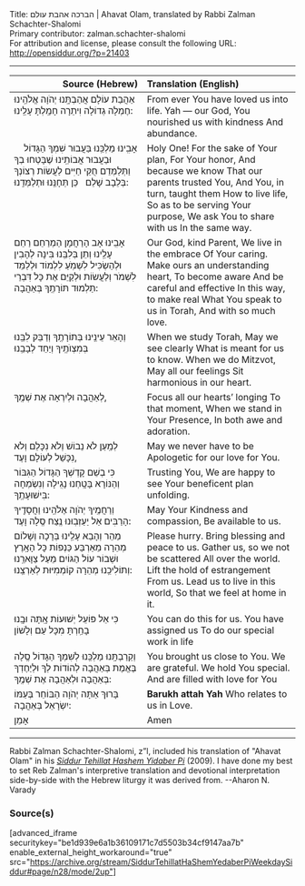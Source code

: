 <html>
<head></head>
<body>
Title: הברכה אהבת עולם | Ahavat Olam, translated by Rabbi Zalman Schachter-Shalomi<br />
Primary contributor: zalman.schachter-shalomi<br />
For attribution and license, please consult the following URL: <a href="http://opensiddur.org/?p=21403">http://opensiddur.org/?p=21403</a>
<p />
<hr />

<table style="margin-left: auto;margin-right: auto;" class="draggable">
<thead><tr><th id="x" style="text-align: right;">Source (Hebrew)</th><th style="text-align: left;">Translation (English)</th></tr></thead>
<tbody>
<tr><td style="vertical-align:top;" width="46%">
<div class="liturgy"><span lang="he">
אַהֲבַת עוֹלָם 
אֲהַבְתָּֽנוּ
יְהֹוָה אֱלֹהֵֽינוּ
חֶמְלָה גְדוֹלָה וִיתֵרָה
חָמַֽלְתָּ עָלֵֽינוּ:
</span></div></td>
 
<td style="vertical-align:top;" width="53%">
<div class="english">
From ever
You have loved us into life.
Yah — our God, 
You nourished us with kindness
And abundance.
</div></td></tr>


<tr><td style="vertical-align:top;" width="46%">
<div class="liturgy"><span lang="he">
אָבִֽינוּ מַלְכֵּֽנוּ
בַּעֲבוּר שִׁמְךָ הַגָּדוֹל
&nbsp;
&nbsp;
וּבַעֲבוּר אֲבוֹתֵֽינוּ שֶׁבָּטְחוּ בְךָ
וַתְּלַמְּדֵם 
חֻקֵּי חַיִּים
לַעֲשׂוֹת רְצוֹנְךָ בְּלֵבָב שָׁלֵם
&nbsp;
כֵּן תְּחָנֵּֽנוּ וּתְלַמְּדֵֽנוּ:
</span></div></td>
 
<td style="vertical-align:top;" width="53%">
<div class="english">
Holy One!
For the sake of Your plan,
For Your honor,
And because we know
That our parents trusted You,
And You, in turn, taught them
How to live life,
So as to be serving Your purpose,
We ask You to share with us 
In the same way.
</div></td></tr>


<tr><td style="vertical-align:top;" width="46%">
<div class="liturgy"><span lang="he">
אָבִֽינוּ אָב הָרַחֲמָן
הַמְרַחֵם
רַחֵם עָלֵֽינוּ
וְתֵן בְּלִבֵּֽנוּ בִּינָה
לְהָבִין
וּלְהַשְׂכִּיל לִשְׁמֹֽעַ לִלְמוֹד וּלְלַמֵּד 
לִשְׁמֹר וְלַעֲשׂוֹת וּלְקַיֵּם
אֶת כָּל דִּבְרֵי תַּלְמוּד תּוֹרָתֶֽךָ
בְּאַהֲבָה:
</span></div></td>
 
<td style="vertical-align:top;" width="53%">
<div class="english">
Our God, kind Parent,
We live in the embrace
Of Your caring.
Make ours an understanding heart,
To become aware 
And be careful and effective
In this way, to make real
What You speak to us in Torah,
And with so much love.
</div></td></tr>


<tr><td style="vertical-align:top;" width="46%">
<div class="liturgy"><span lang="he">
וְהָאֵר עֵינֵֽינוּ 
בְּתוֹרָתֶֽךָ
וְדַבֵּק לִבֵּֽנוּ
בְּמִצְוֺתֶֽיךָ
וְיַחֵד 
לְבָבֵֽנוּ
</span></div></td>
 
<td style="vertical-align:top;" width="53%">
<div class="english">
When we study Torah,
May we see clearly
What is meant for us to know.
When we do Mitzvot,
May all our feelings
Sit harmonious in our heart.
</div></td></tr>


<tr><td style="vertical-align:top;" width="46%">
<div class="liturgy"><span lang="he">
לְאַהֲבָה וּלְיִרְאָה 
אֶת שְׁמֶֽךָ,
</span></div></td>
 
<td style="vertical-align:top;" width="53%">
<div class="english">
Focus all our hearts’ longing
To that moment,
When we stand in Your Presence,
In both awe and adoration.
</div></td></tr>


<tr><td style="vertical-align:top;" width="46%">
<div class="liturgy"><span lang="he">
לְמַֽעַן לֹא נֵבוֹשׁ וְלֹא נִכָּלֵם וְלֹא נִכָּשֵׁל לְעוֹלָם וָעֶד,
</span></div></td>
 
<td style="vertical-align:top;" width="53%">
<div class="english">
May we never have to be Apologetic for our love for You.
</div></td></tr>


<tr><td style="vertical-align:top;" width="46%">
<div class="liturgy"><span lang="he">
כִּי בְשֵׁם קָדְשְׁךָ הַגָּדוֹל הַגִּבּוֹר וְהַנּוֹרָא בָּטָֽחְנוּ
נָגִֽילָה וְנִשְׂמְחָה 
בִּישׁוּעָתֶֽךָ:
</span></div></td>
 
<td style="vertical-align:top;" width="53%">
<div class="english">
Trusting You,
We are happy to see
Your beneficent plan unfolding.
</div></td></tr>


<tr><td style="vertical-align:top;" width="46%">
<div class="liturgy"><span lang="he">
וְרַחֲמֶֽיךָ יְהֹוָה אֶלֹהֵֽינוּ
וַחֲסָדֶֽיךָ הָרַבִּים
אַל יַעַזְבֽוּנוּ נֶֽצַח סֶֽלָה וָעֶד:
</span></div></td>
 
<td style="vertical-align:top;" width="53%">
<div class="english">
May Your 
Kindness and compassion,
Be available to us.
</div></td></tr>


<tr><td style="vertical-align:top;" width="46%">
<div class="liturgy"><span lang="he">
מַהֵר וְהָבֵא עָלֵֽינוּ
בְּרָכָה וְשָׁלוֹם מְהֵרָה
מֵאַרְבַּע כַּנְפוֹת 
כָּל הָאָֽרֶץ
וּשְׁבוֹר עוֹל הַגּוֹיִם
מֵעַל צַוָּארֵֽנוּ
וְתוֹלִיכֵֽנוּ מְהֵרָה
קוֹמְמִיּוּת לְאַרְצֵֽנוּ:
</span></div></td>
 
<td style="vertical-align:top;" width="53%">
<div class="english">
Please hurry.
Bring blessing and peace to us.
Gather us, so we not be scattered
All over the world.
Lift the hold of estrangement
From us.
Lead us to live in this world,
So that we feel at home in it.
</div></td></tr>


<tr><td style="vertical-align:top;" width="46%">
<div class="liturgy"><span lang="he">
כִּי אֵל פּוֹעֵל יְשׁוּעוֹת אָֽתָּה
וּבָֽנוּ בָחַֽרְתָּ 
מִכָּל עַם וְלָשׁוֹן
</span></div></td>
 
<td style="vertical-align:top;" width="53%">
<div class="english">
You can do this for us.
You have assigned us
To do our special work in life
</div></td></tr>


<tr><td style="vertical-align:top;" width="46%">
<div class="liturgy"><span lang="he">
וְקֵרַבְתָּֽנוּ מַלְכֵּֽנוּ
לְשִׁמְךָ הַגָּדוֹל סֶֽלָה בֶּאֱמֶת בְּאַהֲבָה
לְהוֹדוֹת לְךָ
וּלְיַחֶדְךָ בְּאַהֲבָה וּלְאַהֲבָה אֶת שְׁמֶֽךָ:
</span></div></td>
 
<td style="vertical-align:top;" width="53%">
<div class="english">
You brought us close to You.
We are grateful.
We hold You special.
And are filled with love for You
</div></td></tr>


<tr><td style="vertical-align:top;" width="46%">
<div class="liturgy"><span lang="he">
בָּרוּךְ אַתָּה יְהֹוָה
הַבּוֹחֵר בְּעַמּוֹ יִשְׂרָאֵל בְּאַהֲבָה:
</span></div></td>
 
<td style="vertical-align:top;" width="53%">
<div class="english">
<strong>Barukh attah Yah</strong>
Who relates to us in Love.
</div></td></tr>


<tr><td style="vertical-align:top;" width="46%">
<div class="liturgy"><span lang="he">
אָמֵן
</span></div></td>
 
<td style="vertical-align:top;" width="53%">
<div class="english">
Amen
</div></td></tr>
</tbody></table>

<hr />

Rabbi Zalman Schachter-Shalomi, z”l, included his translation of "Ahavat Olam" in his <em><a href="https://opensiddur.org/compilations/siddurim/reb-zalmans-open-siddur-tehillat-hashem/">Siddur Tehillat Hashem Yidaber Pi</a></em> (2009). I have done my best to set Reb Zalman's interpretive translation and devotional interpretation side-by-side with the Hebrew liturgy it was derived from. --Aharon N. Varady

<h3>Source(s)</h3>

[advanced_iframe securitykey="be1d939e6a1b36109171c7d5503b34cf9147aa7b" enable_external_height_workaround="true" src="https://archive.org/stream/SiddurTehillatHaShemYedaberPiWeekdaySiddur#page/n28/mode/2up"]


</body>
</html>